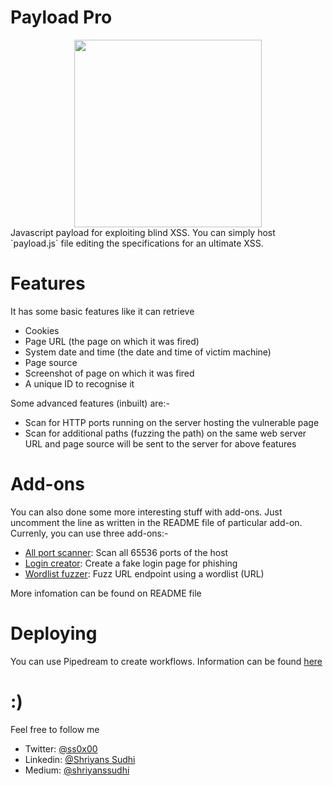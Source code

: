 # Payload Pro
<div align=center>
<img src="https://raw.githubusercontent.com/shriyanss/payload-pro/main/logo.jpg" width="300px" height="300px">
</div>
Javascript payload for exploiting blind XSS. You can simply host `payload.js` file editing the specifications for an ultimate XSS.

# Features
It has some basic features like it can retrieve
- Cookies
- Page URL (the page on which it was fired)
- System date and time (the date and time of victim machine)
- Page source
- Screenshot of page on which it was fired
- A unique ID to recognise it

Some advanced features (inbuilt) are:-
- Scan for HTTP ports running on the server hosting the vulnerable page
- Scan for additional paths (fuzzing the path) on the same web server
URL and page source will be sent to the server for above features

# Add-ons
You can also done some more interesting stuff with add-ons. Just uncomment the line as written in the README file of particular add-on. Currenly, you can use three add-ons:-
- [All port scanner](https://github.com/shriyanss/payload-pro/tree/main/addons/all_port_scanner): Scan all 65536 ports of the host
- [Login creator](https://github.com/shriyanss/payload-pro/tree/main/addons/login_creator): Create a fake login page for phishing
- [Wordlist fuzzer](https://github.com/shriyanss/payload-pro/tree/main/addons/wordlist_fuzzer): Fuzz URL endpoint using a wordlist (URL)

More infomation can be found on README file

# Deploying
You can use Pipedream to create workflows. Information can be found [here](https://github.com/shriyanss/payload-pro/blob/main/webhook.md)

# :)
Feel free to follow me
- Twitter: [@ss0x00](https://twitter.com/ss0x00)
- Linkedin: [@Shriyans Sudhi](https://www.linkedin.com/in/shriyans-s-a62826216/)
- Medium: [@shriyanssudhi](https://shriyanssudhi.medium.com)
